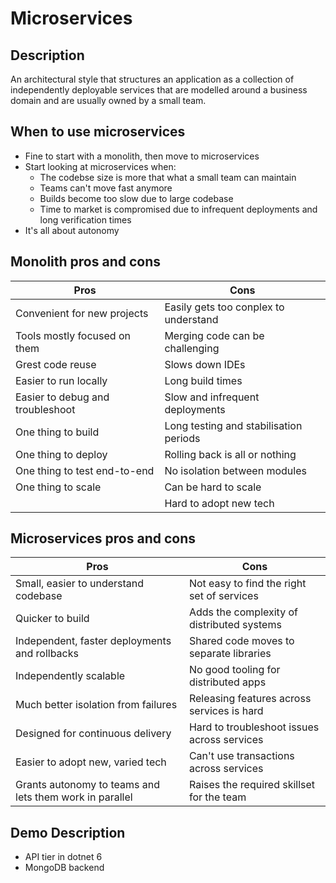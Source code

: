 # Microservices

## Description

An architectural style that structures an application as a collection of independently deployable services that are modelled around a business domain and are usually owned by a small team.

## When to use microservices

* Fine to start with a monolith, then move to microservices
* Start looking at microservices when:
    * The codebse size is more that what a small team can maintain
    * Teams can't move fast anymore
    * Builds become too slow due to large codebase
    * Time to market is compromised due to infrequent deployments and long verification times
* It's all about autonomy

## Monolith pros and cons

| Pros                             | Cons                                   |
|----------------------------------|----------------------------------------|
| Convenient for new projects      | Easily gets too conplex to understand  |
| Tools mostly focused on them     | Merging code can be challenging        |
| Grest code reuse                 | Slows down IDEs                        |
| Easier to run locally            | Long build times                       |
| Easier to debug and troubleshoot | Slow and infrequent deployments        |
| One thing to build               | Long testing and stabilisation periods |
| One thing to deploy              | Rolling back is all or nothing         |
| One thing to test end-to-end     | No isolation between modules           |
| One thing to scale               | Can be hard to scale                   |
|                                  | Hard to adopt new tech                 |

## Microservices pros and cons

| Pros                                                    | Cons                                        |
|---------------------------------------------------------|---------------------------------------------|
| Small, easier to understand codebase                    | Not easy to find the right set of services  |
| Quicker to build                                        | Adds the complexity of distributed systems  |
| Independent, faster deployments and rollbacks           | Shared code moves to separate libraries     |
| Independently scalable                                  | No good tooling for distributed apps        |
| Much better isolation from failures                     | Releasing features across services is hard  |
| Designed for continuous delivery                        | Hard to troubleshoot issues across services |
| Easier to adopt new, varied tech                        | Can't use transactions across services      |
| Grants autonomy to teams and lets them work in parallel | Raises the required skillset for the team   |

## Demo Description

* API tier in dotnet 6
* MongoDB backend
